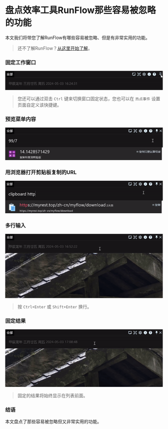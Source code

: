 # 盘点效率工具RunFlow那些容易被忽略的功能

本文我们将带您了解RunFlow有哪些容易被忽略、但是有非常实用的功能。

> 还不了解RunFlow？[从这里开始了解](runflow_basic_point.md)。

### 固定工作窗口

![pin_window](../images/pin_action_window_zhcn.gif)

> 您还可以通过双击 `Ctrl` 键来切换窗口固定状态，您也可以在 `热点事件` 设置页面自定义该快捷键。

### 预览菜单内容

![preview_menu](../images/preview_menu_zhcn.gif)

### 用浏览器打开剪贴板复制的URL

![open_clipboard_url](../images/open_clipboard_url_zhcn.gif)

### 多行输入

![multi_lines](../images/multi_lines_zhcn.gif)

> 按 `Ctrl+Enter` 或 `Shift+Enter` 换行。

### 固定结果

![pin_result](../images/pin_result_zhcn.gif)

> 固定的结果将始终显示在列表前面。

### 结语

本文盘点了那些容易被忽略但又非常实用的功能。
